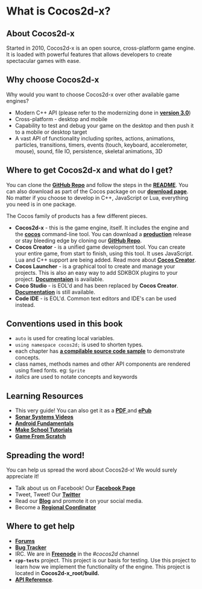 # What is Cocos2d-x?

## About Cocos2d-x
Started in 2010, Cocos2d-x is an open source, cross-platform game engine. It is
loaded with powerful features that allows developers to create spectacular games
with ease.

## Why choose Cocos2d-x
Why would you want to choose Cocos2d-x over other available game engines?

* Modern C++ API (please refer to the modernizing done in [__version 3.0__](https://github.com/cocos2d/cocos2d-x/blob/cocos2d-x-3.0/docs/RELEASE_NOTES.md#c11-features))
* Cross-platform - desktop and mobile
* Capability to test and debug your game on the desktop and then push it to a
  mobile or desktop target
* A vast API of functionality including sprites, actions, animations, particles,
  transitions, timers, events (touch, keyboard, accelerometer, mouse), sound,
  file IO, persistence, skeletal animations, 3D

## Where to get Cocos2d-x and what do I get?
You can clone the [__GitHub Repo__](https://github.com/cocos2d/cocos2d-x) and follow
the steps in the [__README__](https://github.com/cocos2d/cocos2d-x/blob/v3/README.md).
You can also download as part of the Cocos package on our [__download page__](http://cocos2d-x.org/download). No matter if you choose to develop in C++,
JavaScript or Lua, everything you need is in one package.

The Cocos family of products has a few different pieces.
  * __Cocos2d-x__ - this is the game engine, itself. It includes the engine and the
  [__cocos__](http://cocos2d-x.org/docs/editors_and_tools/cocosCLTool/index.html) command-line tool. You can download a [__production__](http://cocos2d-x.org/download)
  release or stay bleeding edge by cloning our [__GitHub Repo__](https://github.com/cocos2d/cocos2d-x).
  * __Cocos Creator__ - is a unified game development tool. You can create your
  entire game, from start to finish, using this tool. It uses JavaScript. Lua and
  C++ support are being added. Read more about [__Cocos Creator__](http://cocos2d-x.org/docs/editors_and_tools/creator/index.html).
  * __Cocos Launcher__ - is a graphical tool to create and manage your projects.
  This is also an easy way to add SDKBOX plugins to your project. [__Documentaion__](http://cocos2d-x.org/docs/cocos/cocos/index.html)
  is available.
  * __Coco Studio__ - is EOL'd and has been replaced by __Cocos Creator__. [__Documentation__](http://cocos2d-x.org/docs/deprecated/studio/index.html)
  is still available.
  * __Code IDE__ -  is EOL'd. Common text editors and IDE's can be used instead.

## Conventions used in this book
* `auto` is used for creating local variables.
* `using namespace cocos2d;` is used to shorten types.
* each chapter has [__a compilable source code sample__](https://github.com/chukong/programmers-guide-samples) to  demonstrate concepts.
* class names, methods names and other API components are rendered using fixed fonts. eg: `Sprite`
* *italics* are used to notate concepts and keywords

## Learning Resources
* This very guide! You can also get it as a [__PDF__ ](http://cocos2d-x.org/docs/ProgrammersGuide.pdf) and [__ePub__](http://cocos2d-x.org/docs/ProgrammersGuide.epub)
* [__Sonar Systems Videos__](https://www.youtube.com/user/sonarsystemslimited/search?query=Cocos2d-x)
* [__Android Fundamentals__](https://developer.android.com/guide/components/fundamentals.html)
* [__Make School Tutorials__](https://www.makeschool.com/tutorials/)
* [__Game From Scratch__](http://www.gamefromscratch.com/page/cocos2d-x-CPP-Game-Programming-Tutorial-Series.aspx)

## Spreading the word!
You can help us spread the word about Cocos2d-x! We would surely appreciate it!

* Talk about us on Facebook! Our [__Facebook Page__](https://www.facebook.com/cocos2dx/)
* Tweet, Tweet! Our [__Twitter__](https://twitter.com/cocos2dx)
* Read our [__Blog__](http://blog.Cocos2d-x.org/) and promote it on your social media.
* Become a [__Regional Coordinator__](http://discuss.Cocos2d-x.org/t/we-need-regional-coordinators/24104)

## Where to get help
* [__Forums__](http://discuss.Cocos2d-x.org)
* [__Bug Tracker__](https://github.com/cocos2d/cocos2d-x/issues)
* IRC. We are in [__Freenode__](https://webchat.freenode.net/) in the _#cocos2d_ channel
* __`cpp-tests`__ project. This project is our basis for testing. Use this project to
learn how we implement the functionality of the engine. This project is located in
__Cocos2d-x_root/build.__
* [__API Reference__](http://cocos2d-x.org/docs/api-ref/index.html).
